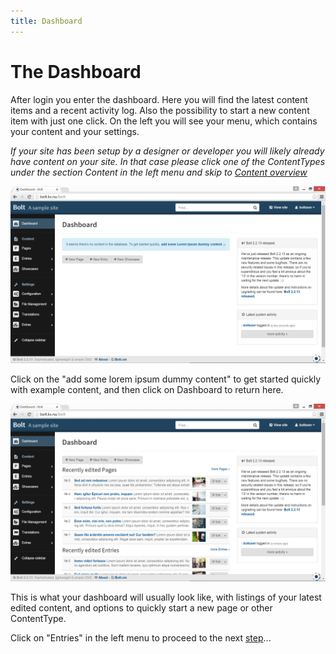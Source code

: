 ```yaml
---
title: Dashboard
---
```

The Dashboard
=============

After login you enter the dashboard. Here you will find the latest content
items and a recent activity log. Also the possibility to start a new content
item with just one click. On the left you will see your menu, which contains
your content and your settings.

*If your site has been setup by a designer or developer you will likely already
have content on your site. In that case please click one of the ContentTypes
under the section Content in the left menu and skip to
[Content overview](content-overview)*

<a href="/files/screenshots/dashboard-empty.png" class="popup"><img src="/files/screenshots/dashboard-empty.png" width="590"></a><br>

Click on the "add some lorem ipsum dummy content" to get started quickly with
example content, and then click on Dashboard to return here.

<a href="/files/screenshots/dashboard-full.png" class="popup"><img src="/files/screenshots/dashboard-full.png" width="590"></a><br>

This is what your dashboard will usually look like, with listings of your
latest edited content, and options to quickly start a new page or other
ContentType.

Click on "Entries" in the left menu to proceed to the next
[step](content-overview)...